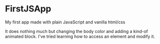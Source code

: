 # FirstJSApp
My first app made with plain JavaScript and vanilla html/css

It does nothing much but changing the body color and adding a kind-of animated block. I've tried learning how to access an element and modify it.
